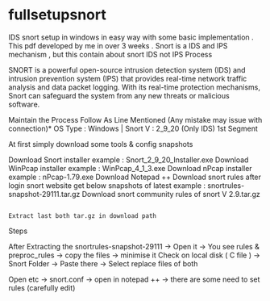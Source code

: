 # fullsetupsnort
IDS snort setup in windows in easy way with some basic implementation . This pdf developed by me in over 3 weeks . Snort is a IDS and IPS mechanism , but this contain about snort IDS not IPS Process

SNORT is a powerful open-source intrusion detection system (IDS) and intrusion prevention system (IPS) that provides real-time network traffic analysis and data packet logging. With its real-time protection mechanisms, Snort can safeguard the system from any new threats or malicious software. 

Maintain the Process Follow As Line Mentioned (Any mistake may issue with connection)*
OS Type : Windows | Snort V : 2_9_20 (Only IDS)
1st Segment

At first simply download some tools & config snapshots 

Download Snort installer example : Snort_2_9_20_Installer.exe
Download WinPcap installer example : WinPcap_4_1_3.exe
Download nPcap installer example : nPcap-1.79.exe
Download Notepad ++
Download snort rules after login snort website get below snapshots of latest example : snortrules-snapshot-29111.tar.gz
Download snort community rules of snort V 2.9.tar.gz

                                                                                                                        Extract last both tar.gz in download path

Steps

After Extracting the snortrules-snapshot-29111 ->
Open it ->
You see rules & preproc_rules -> copy the files -> minimise it
Check on local disk ( C file ) -> Snort Folder -> Paste there -> Select replace files of both

Open etc -> snort.conf -> open in notepad ++ -> there are some need to set rules (carefully edit) 
